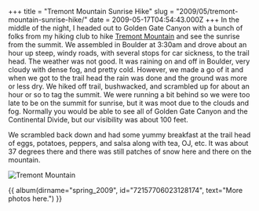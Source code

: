 +++
title = "Tremont Mountain Sunrise Hike"
slug = "2009/05/tremont-mountain-sunrise-hike/"
date = 2009-05-17T04:54:43.000Z
+++
In the middle of the night, I headed out to Golden Gate Canyon with a bunch of folks from my hiking club to hike [Tremont Mountain](http://books.google.com/books?id=D9B-rg4gqccC&pg=PA90&lpg=PA90&dq=golden+gate+canyon+tremont&source=bl&ots=3jxfURdTkZ&sig=eaR1KQnJAA_TP1VUDjEo6BDb9rc&hl=en&ei=XkAPSuzlBIGEtwfR4bT9Bw&sa=X&oi=book_result&ct=result&resnum=1#PPA90,M1) and see the sunrise from the summit. We assembled in Boulder at 3:30am and drove about an hour up steep, windy roads, with several stops for car sickness, to the trail head. The weather was not good. It was raining on and off in Boulder, very cloudy with dense fog, and pretty cold. However, we made a go of it and when we got to the trail head the rain was done and the ground was more or less dry. We hiked off trail, bushwacked, and scrambled up for about an hour or so to tag the summit. We were running a bit behind so we were too late to be on the summit for sunrise, but it was moot due to the clouds and fog. Normally you would be able to see all of Golden Gate Canyon and the Continental Divide, but our visibility was about 100 feet.

We scrambled back down and had some yummy breakfast at the trail head of eggs, potatoes, peppers, and salsa along with tea, OJ, etc. It was about 37 degrees there and there was still patches of snow here and there on the mountain.

![Tremont Mountain](https://peterlyons-org.s3.amazonaws.com/photos/spring_2009/052_tremont_sunrise_hike.jpg)

{{ album(dirname="spring_2009", id="72157706023128174", text="More photos here.") }}
